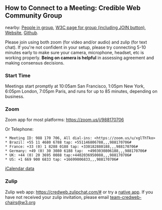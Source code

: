 ## How to Connect to a Meeting: Credible Web Community Group

nearby: [People in group](https://www.w3.org/community/credibility/participants),
[W3C page for group (including JOIN button)](https://www.w3.org/community/credibility/),
[Website](https://credweb.org),
[Github](https://w3c.github.com/credweb).

Please join using both zoom (for video and/or audio) and zulip
(for text chat).  If you're not confident in your setup, please
try connecting 5-10 minutes early to make sure your camera,
microphone, headset, etc is working properly. <b>Being on camera is
helpful</b> in assessing agreement and making consensus decisions.
    
### Start Time

Meetings start promptly at 10:05am San Francisco, 1:05pm New York,
6:05pm London, 7:05pm Paris, and runs for up to 85 minutes, depending
on business.

### Zoom

Zoom app for most platforms: <https://zoom.us/j/988170706>

Or Telephone:

    * Meeting ID: 988 170 706, All dial-ins: <https://zoom.us/u/xglThTko>
    * Brazil: +55 11 4680 6788 tap: +551146806788,,,988170706# 
    * France: +33 (0) 1 8288 0188 tap: +330182880188,,,988170706# 
    * Germany: +49 (0) 30 3080 6188 tap:  +4903030806188,,,988170706# 
    * UK: +44 (0) 20 3695 0088 tap:+4402036950088,,,988170706# 
    * US: +1 669 900 6833 tap: +16699006833,,,988170706# 

[iCalendar data](credweb.ics)

### Zulip

Zulip web app: <https://credweb.zulipchat.com/#> or try a [native app](https://zulipchat.com/apps/). If you have not received your zulip invitation, please email <team-credweb-chairs@w3.org>
    
